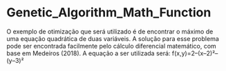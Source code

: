 # Genetic_Algorithm_Math_Function
O exemplo de otimização que será utilizado é de encontrar o máximo de uma equação quadrática de duas variáveis. A solução para esse problema pode ser encontrada facilmente pelo cálculo diferencial matemático, com base em Medeiros (2018). A equação a ser utilizada será:  f(x,y)=2–(x–2)²–(y–3)²
